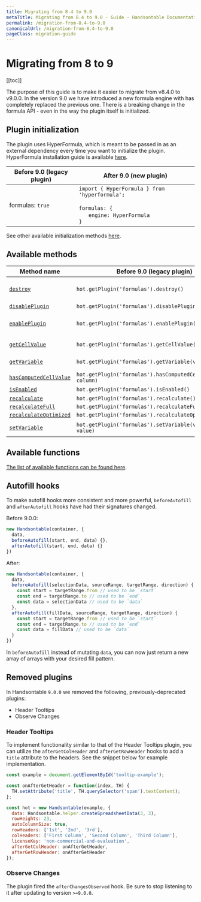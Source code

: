 ```yaml
---
title: Migrating from 8.4 to 9.0
metaTitle: Migrating from 8.4 to 9.0 - Guide - Handsontable Documentation
permalink: /migration-from-8.4-to-9.0
canonicalUrl: /migration-from-8.4-to-9.0
pageClass: migration-guide
---
```


# Migrating from 8 to 9

[[toc]]

The purpose of this guide is to make it easier to migrate from v8.4.0 to v9.0.0. In the version 9.0 we have introduced a new formula engine with has completely replaced the previous one. There is a breaking change in the formula API - even in the way the plugin itself is initialized.

## Plugin initialization

The plugin uses HyperFormula, which is meant to be passed in as an external dependency every time you want to initialize the plugin. HyperFormula installation guide is available [here](https://handsontable.github.io/hyperformula/guide/client-side-installation.html).

| Before 9.0 (legacy plugin) | After 9.0 (new plugin)|
| --- | --- |
| formulas: `true` | `import { HyperFormula } from 'hyperformula';`<br><br>`formulas: {`<br>&nbsp;&nbsp;&nbsp;&nbsp;&nbsp;&nbsp;`engine: HyperFormula`<br>`}` |

See other available initialization methods [here](@/guides/formulas/formula-calculation.md#initialization-methods).

## Available methods

| Method name | Before 9.0 (legacy plugin) | After 9.0 (new plugin) |
|-|-|-|
| [`destroy`](https://handsontable.com/docs/8.4.0/Formulas.html#destroy) | `hot.getPlugin('formulas').destroy()` | Unchanged. This method will destroy the HyperFormula instance only after it is disconnected from all Handsontable instances. |
| [`disablePlugin`](https://handsontable.com/docs/8.4.0/Formulas.html#disablePlugin) | `hot.getPlugin('formulas').disablePlugin()` | Unchanged. |
| [`enablePlugin`](https://handsontable.com/docs/8.4.0/Formulas.html#enablePlugin) | `hot.getPlugin('formulas').enablePlugin()` | Unchanged, but do keep in mind that if you didn't pass in the plugin's config through either `updateSettings` or during Handsontable initialization this method will not do anything. |
| [`getCellValue`](https://handsontable.com/docs/8.4.0/Formulas.html#getCellValue) | `hot.getPlugin('formulas').getCellValue(row, column)` | Use base Handsontable API instead, for example `hot.getDataAtCell(row, column)`. |
| [`getVariable`](https://handsontable.com/docs/8.4.0/Formulas.html#getVariable) | `hot.getPlugin('formulas').getVariable(variableName)` | "Variables" in the plugin have been replaced by a more powerful alternative, [named expressions](@/guides/formulas/formula-calculation.md#named-expressions). |
| [`hasComputedCellValue`](https://handsontable.com/docs/8.4.0/Formulas.html#hasComputedCellValue) | `hot.getPlugin('formulas').hasComputedCellValue(row, column)` | `hot.getPlugin('formulas').getCellType(row, column) === 'FORMULA'` |
| [`isEnabled`](https://handsontable.com/docs/8.4.0/Formulas.html#isEnabled) | `hot.getPlugin('formulas').isEnabled()` | Unchanged. |
| [`recalculate`](https://handsontable.com/docs/8.4.0/Formulas.html#recalculate) | `hot.getPlugin('formulas').recalculate()` | `hot.getPlguin('formulas').engine.rebuildAndRecalculate()` |
| [`recalculateFull`](https://handsontable.com/docs/8.4.0/Formulas.html#recalculateFull) | `hot.getPlugin('formulas').recalculateFull()` | `hot.getPlguin('formulas').engine.rebuildAndRecalculate()` |
| [`recalculateOptimized`](https://handsontable.com/docs/8.4.0/Formulas.html#recalculateOptimized) | `hot.getPlugin('formulas').recalculateOptimized()` | `hot.getPlguin('formulas').engine.rebuildAndRecalculate()` |
| [`setVariable`](https://handsontable.com/docs/8.4.0/Formulas.html#setVariable) | `hot.getPlugin('formulas').setVariable(variableName, value)` | "Variables" in the plugin have been replaced by a more powerful alternative, [named expressions](@/guides/formulas/formula-calculation.md#named-expressions). |

## Available functions

[The list of available functions can be found here](https://github.com/handsontable/hyperformula/tree/master/src/interpreter/plugin).

## Autofill hooks

To make autofill hooks more consistent and more powerful, `beforeAutofill` and `afterAutofill` hooks have had their signatures changed.

Before 9.0.0:

```js
new Handsontable(container, {
  data,
  beforeAutofill(start, end, data) {},
  afterAutofill(start, end, data) {}
})
```

After:

```js
new Handsontable(container, {
  data,
  beforeAutofill(selectionData, sourceRange, targetRange, direction) {
    const start = targetRange.from // used to be `start`
    const end = targetRange.to // used to be `end`
    const data = selectionData // used to be `data`
  },
  afterAutofill(fillData, sourceRange, targetRange, direction) {
    const start = targetRange.from // used to be `start`
    const end = targetRange.to // used to be `end`
    const data = fillData // used to be `data`
  }
})
```

In `beforeAutofill` instead of mutating `data`, you can now just return a new array of arrays with your desired fill pattern.

## Removed plugins

In Handsontable `9.0.0` we removed the following, previously-deprecated plugins:

*   Header Tooltips
*   Observe Changes

### Header Tooltips

To implement functionality similar to that of the Header Tooltips plugin, you can utilize the `afterGetColHeader` and `afterGetRowHeader` hooks to add a `title` attribute to the headers.
See the snippet below for example implementation.

```js
const example = document.getElementById('tooltip-example');

const onAfterGetHeader = function(index, TH) {
  TH.setAttribute('title', TH.querySelector('span').textContent);
};

const hot = new Handsontable(example, {
  data: Handsontable.helper.createSpreadsheetData(3, 3),
  rowHeights: 23,
  autoColumnSize: true,
  rowHeaders: ['1st', '2nd', '3rd'],
  colHeaders: ['First Column', 'Second Column', 'Third Column'],
  licenseKey: 'non-commercial-and-evaluation',
  afterGetColHeader: onAfterGetHeader,
  afterGetRowHeader: onAfterGetHeader
});
```

### Observe Changes

The plugin fired the `afterChangesObserved` hook. Be sure to stop listening to it after updating to version `>=9.0.0`.
